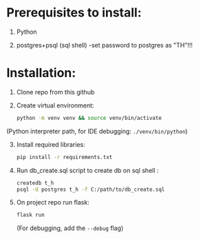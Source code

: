 # Prerequisites to install:

1. Python

2. postgres+psql (sql shell) -set password to postgres as "TH"!!!

# Installation:
1. Clone repo from this github

2. Create virtual environment:
	```bash
	python -m venv venv && source venv/bin/activate
	```

(Python interpreter path, for IDE debugging: `./venv/bin/python`)

3. Install required libraries:
	```bash
	pip install -r requirements.txt
	```

3. Run db_create.sql script to create db on sql shell :
	```bash
	createdb t_h
	psql -U postgres t_h -f C:/path/to/db_create.sql
	```

4. On project repo run flask:
	```bash
	flask run
	```
	(For debugging, add the `--debug` flag)

